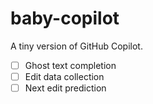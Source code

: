 # baby-copilot

A tiny version of GitHub Copilot.

- [ ] Ghost text completion
- [ ] Edit data collection
- [ ] Next edit prediction